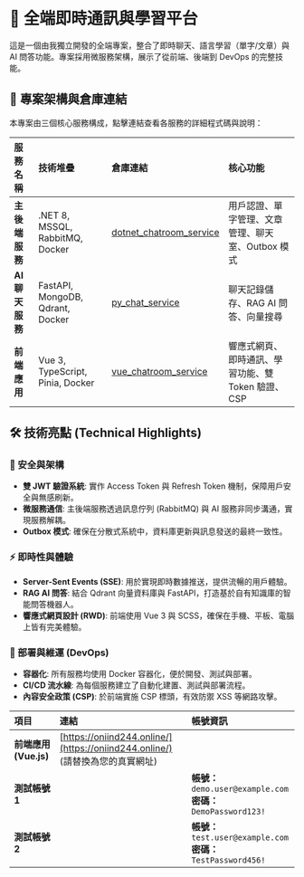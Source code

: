 # 🚀 全端即時通訊與學習平台

這是一個由我獨立開發的全端專案，整合了即時聊天、語言學習（單字/文章）與 AI 問答功能。專案採用微服務架構，展示了從前端、後端到 DevOps 的完整技能。

## 📁 專案架構與倉庫連結

本專案由三個核心服務構成，點擊連結查看各服務的詳細程式碼與說明：

| 服務名稱 | 技術堆疊 | 倉庫連結 | 核心功能 |
| :--- | :--- | :--- | :--- |
| **主後端服務** | .NET 8, MSSQL, RabbitMQ, Docker | [dotnet_chatroom_service](https://github.com/lauchiwai/dotnet_chatroom_service) | 用戶認證、單字管理、文章管理、聊天室、Outbox 模式 |
| **AI 聊天服務** | FastAPI, MongoDB, Qdrant, Docker | [py_chat_service](https://github.com/lauchiwai/py_chat_service) | 聊天記錄儲存、RAG AI 問答、向量搜尋 |
| **前端應用** | Vue 3, TypeScript, Pinia, Docker | [vue_chatroom_service](https://github.com/lauchiwai/vue_chatroom_service) | 響應式網頁、即時通訊、學習功能、雙 Token 驗證、CSP |

## 🛠️ 技術亮點 (Technical Highlights)

### 🔐 安全與架構
- **雙 JWT 驗證系統**: 實作 Access Token 與 Refresh Token 機制，保障用戶安全與無感刷新。
- **微服務通信**: 主後端服務透過訊息佇列 (RabbitMQ) 與 AI 服務非同步溝通，實現服務解耦。
- **Outbox 模式**: 確保在分散式系統中，資料庫更新與訊息發送的最終一致性。

### ⚡ 即時性與體驗
- **Server-Sent Events (SSE)**: 用於實現即時數據推送，提供流暢的用戶體驗。
- **RAG AI 問答**: 結合 Qdrant 向量資料庫與 FastAPI，打造基於自有知識庫的智能問答機器人。
- **響應式網頁設計 (RWD)**: 前端使用 Vue 3 與 SCSS，確保在手機、平板、電腦上皆有完美體驗。

### 🚀 部署與維運 (DevOps)
- **容器化**: 所有服務均使用 Docker 容器化，便於開發、測試與部署。
- **CI/CD 流水線**: 為每個服務建立了自動化建置、測試與部署流程。
- **內容安全政策 (CSP)**: 於前端實施 CSP 標頭，有效防禦 XSS 等網路攻擊。

| 項目 | 連結 | 帳號資訊 |
| :--- | :--- | :--- |
| **前端應用 (Vue.js)** | [https://oniind244.online/](https://oniind244.online/) (請替換為您的真實網址) |  |
| **測試帳號 1** | | **帳號：** `demo.user@example.com` <br> **密碼：** `DemoPassword123!` |
| **測試帳號 2** | | **帳號：** `test.user@example.com` <br> **密碼：** `TestPassword456!` |

